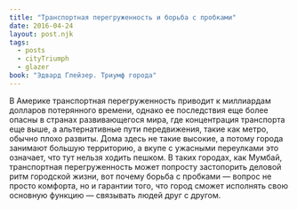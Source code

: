 ```yaml
---
title: "Транспортная перегруженность и борьба с пробками"
date: 2016-04-24
layout: post.njk
tags:
  - posts
  - cityTriumph
  - glazer
book: "Эдвард Глейзер. Триумф города"
---
```


В Америке транспортная перегруженность приводит к миллиардам долларов потерянного времени, однако ее последствия еще более опасны в странах развивающегося мира, где концентрация транспорта еще выше, а альтернативные пути передвижения, такие как метро, обычно плохо развиты. Дома здесь не такие высокие, а потому города занимают большую территорию, а вкупе с ужасными переулками это означает, что тут нельзя ходить пешком. В таких городах, как Мумбай, транспортная перегруженность может попросту застопорить деловой ритм городской жизни, вот почему борьба с пробками — вопрос не просто комфорта, но и гарантии того, что город сможет исполнять свою основную функцию — связывать людей друг с другом.
